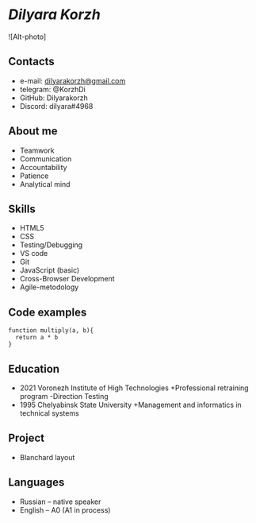# ***Dilyara Korzh***
![Alt-photo]
## **Contacts**
* e-mail: dilyarakorzh@gmail.com
* telegram: @KorzhDi
* GitHub: Dilyarakorzh
* Discord: dilyara#4968
## **About me**
* Teamwork
* Communication
* Accountability
* Patience
* Analytical mind
## **Skills**
* HTML5
* CSS
* Testing/Debugging
* VS code
* Git
* JavaScript (basic)
* Cross-Browser Development
* Agile-metodology
## **Code examples**
```
function multiply(a, b){
  return a * b 
}
```
## **Education**
* 2021 Voronezh Institute of High Technologies
    +Professional retraining program
        -Direction Testing
* 1995 Chelyabinsk State University
    +Management and informatics in technical systems
## **Project**
* Blanchard layout
## **Languages**
* Russian – native speaker
* English – A0 (A1 in process)





